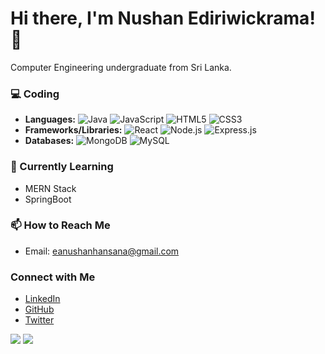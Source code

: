 # Hi there, I'm Nushan Ediriwickrama! 👋

Computer Engineering undergraduate from Sri Lanka.

### 💻 Coding
- **Languages:** ![Java](https://img.shields.io/badge/-Java-orange?style=flat-square&logo=java&logoColor=white) ![JavaScript](https://img.shields.io/badge/-JavaScript-yellow?style=flat-square&logo=javascript&logoColor=white) ![HTML5](https://img.shields.io/badge/-HTML5-orange?style=flat-square&logo=html5&logoColor=white) ![CSS3](https://img.shields.io/badge/-CSS3-blue?style=flat-square&logo=css3&logoColor=white)
- **Frameworks/Libraries:** ![React](https://img.shields.io/badge/-React-blue?style=flat-square&logo=react&logoColor=white) ![Node.js](https://img.shields.io/badge/-Node.js-green?style=flat-square&logo=node.js&logoColor=white) ![Express.js](https://img.shields.io/badge/-Express.js-black?style=flat-square&logo=express&logoColor=white)
- **Databases:** ![MongoDB](https://img.shields.io/badge/-MongoDB-green?style=flat-square&logo=mongodb&logoColor=white) ![MySQL](https://img.shields.io/badge/-MySQL-blue?style=flat-square&logo=mysql&logoColor=white)

### 🌱 Currently Learning
- MERN Stack
- SpringBoot

### 📫 How to Reach Me
- Email: eanushanhansana@gmail.com

### Connect with Me
- [LinkedIn](www.linkedin.com/in/nushan-ediriwickrama-0278842b2)
- [GitHub](https://github.com/nushan2000)
- [Twitter](https://twitter.com/nushan_ed)

[![](https://raw.githubusercontent.com/nushan2000/nushan2000/main/profile-summary-card-output/nord_dark/0-profile-details.svg)](https://github.com/nushan2000)
[![](https://raw.githubusercontent.com/nushan2000/nushan2000/main/profile-summary-card-output/nord_dark/1-repos-per-language.svg)](https://github.com/nushan2000)


